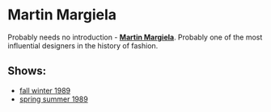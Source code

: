 # Martin Margiela

Probably needs no introduction - [**Martin Margiela**](https://en.wikipedia.org/wiki/Martin_Margiela). Probably one of the most influential designers in the history of fashion.

## Shows:
- [fall winter 1989](fall-winter-1989.md)
- [spring summer 1989](spring-summer-1989.md)
